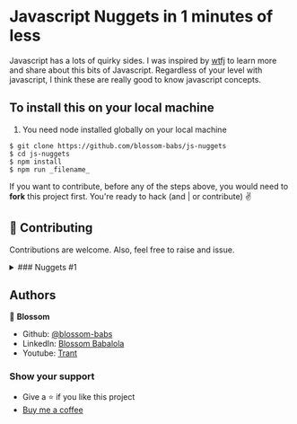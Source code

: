 # Javascript Nuggets in 1 minutes of less

Javascript has a lots of quirky sides. I was inspired by [wtfj](https://github.com/denysdovhan/wtfjs#-supporting) to learn more and share about this bits of Javascript. Regardless of your level with javascript, I think these are really good to know javascript concepts.

## To install this on your local machine

1. You need node installed globally on your local machine
```
$ git clone https://github.com/blossom-babs/js-nuggets
$ cd js-nuggets
$ npm install
$ npm run _filename_
```
If you want to contribute, before any of the steps above, you would need to __fork__ this project first.
You're ready to hack (and | or contribute) ✌️

## 🤝 Contributing
Contributions are welcome. Also, feel free to raise and issue.

<details>
  <summary> ### Nuggets #1 </summary>
  
  [How to check the boolean of a value](https://www.youtube.com/shorts/Z1hFlhXZvCY)

  ```
  Boolean, double not operator, conditional, 
  ```
</details>

## Authors
🌸 __Blossom__
- Github: [@blossom-babs](https://github.com/blossom-babs/)
- LinkedIn: [Blossom Babalola](https://www.linkedin.com/in/blossom-babalola/)
- Youtube: [Trant](https://www.youtube.com/channel/UCWqoKQfyZTTLUd4t8yBT57g)

### Show your support
- Give a ⭐ if you like this project
- [Buy me a coffee](https://www.buymeacoffee.com/blossombabs)